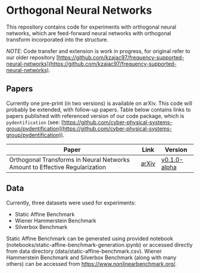 # Orthogonal Neural Networks

This repository contains code for experiments with orthogonal neural networks, which are feed-forward neural networks with
orthogonal transform incorporated into the structure. 

*NOTE*: Code transfer and extension is work in progress, for original refer to our older repository [https://github.com/kzajac97/frequency-supported-neural-networks](https://github.com/kzajac97/frequency-supported-neural-networks).

## Papers

Currently one pre-print (in two versions) is available on arXiv. This code will probably be extended, with follow-up papers.
Table below contains links to papers published with referenced version of our code package, which is `pydentification` (see: [https://github.com/cyber-physical-systems-group/pydentification](https://github.com/cyber-physical-systems-group/pydentification)).

| Paper                                                                       | Link                                      | Version                      |
|-----------------------------------------------------------------------------|-------------------------------------------|------------------------------|
| Orthogonal Transforms in Neural Networks Amount to Effective Regularization | [arXiv](https://arxiv.org/abs/2106.05237) | [v0.1.0-alpha](v0.1.0-alpha) |

## Data

Currently, three datasets were used for experiments:
* Static Affine Benchmark
* Wiener Hammerstein Benchmark
* Silverbox Benchmark

Static Affine Benchmark can be generated using provided notebook (notebooks/static-affine-benchmark-generation.ipynb)
or accessed directly from data directory (data/static-affine-benchmark.csv). Wiener Hammerstein Benchmark and Silverbox
Benchmark (along with many others) can be accessed from https://www.nonlinearbenchmark.org/.